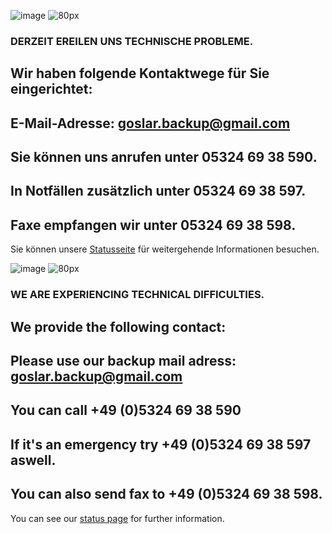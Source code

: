 ![image](https://user-images.githubusercontent.com/88624783/144945557-367a9b1f-9223-4be2-9be7-07ebfbaa2722.png) ![80px](https://user-images.githubusercontent.com/88624783/144947426-938572be-4728-4f96-9aef-e0cdf3c770b0.png)

### DERZEIT EREILEN UNS TECHNISCHE PROBLEME.
## Wir haben folgende Kontaktwege für Sie eingerichtet:
## E-Mail-Adresse: goslar.backup@gmail.com
## Sie können uns anrufen unter 05324 69 38 590.
## In Notfällen zusätzlich unter 05324 69 38 597.
## Faxe empfangen wir unter 05324 69 38 598.
Sie können unsere [Statusseite](https://meteorinfo.github.io/isitdown/) für weitergehende Informationen besuchen.

![image](https://user-images.githubusercontent.com/88624783/144945507-dc22409a-083f-4f30-9ae0-7ecd0a6bf7f0.png) ![80px](https://user-images.githubusercontent.com/88624783/144947431-c4cbbffc-36ac-4c2a-ab9f-0bbc25a1efef.png)

### WE ARE EXPERIENCING TECHNICAL DIFFICULTIES.
## We provide the following contact:
## Please use our backup mail adress: goslar.backup@gmail.com
## You can call +49 (0)5324 69 38 590
## If it's an emergency try +49 (0)5324 69 38 597 aswell.
## You can also send fax to +49 (0)5324 69 38 598.
You can see our [status page](https://pages.github.com/) for further information.

